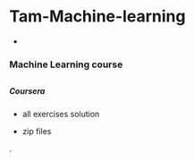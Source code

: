 # Tam-Machine-learning
*
### Machine Learning course
##

#####  Coursera

* all exercises solution

* zip files





.
